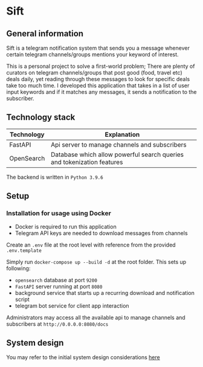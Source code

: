 # Sift

## General information

Sift is a telegram notification system that sends you a message whenever certain telegram channels/groups mentions your keyword of interest.

This is a personal project to solve a first-world problem; There are plenty of curators on telegram channels/groups that post good (food, travel etc) deals daily, yet reading through these messages to look for specific deals take too much time. I developed this application that takes in a list of user input keywords and if it matches any messages, it sends a notification to the subscriber.

## Technology stack

| Technology  | Explanation |
| ------------- | ------------- |
| FastAPI  | Api server to manage channels and subscribers |
| OpenSearch  | Database which allow powerful search queries and tokenization features |

The backend is written in `Python 3.9.6`

## Setup

### Installation for usage using Docker

- Docker is required to run this application
- Telegram API keys are needed to download messages from channels

Create an `.env` file at the root level with reference from the provided `.env.template`

Simply run `docker-compose up --build -d` at the root folder. This sets up following:

- `opensearch` database at port `9200`
- `FastAPI` server running at port `8080`
- background service that starts up a recurring download and notification script
- telegram bot service for client app interaction

Administrators may access all the available api to manage channels and subscribers at `http://0.0.0.0:8080/docs`

## System design

You may refer to the initial system design considerations [here](docs/system-design.md)
